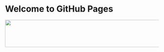 # Welcome to GitHub Pages

<a href="https://baidu.com"><img src="https://www.baidu.com/.png" width="728" height="90"></a>

